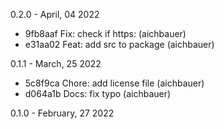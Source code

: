 0.2.0 - April, 04 2022

* 9fb8aaf Fix: check if https: (aichbauer)
* e31aa02 Feat: add src to package (aichbauer)

0.1.1 - March, 25 2022

* 5c8f9ca Chore: add license file (aichbauer)
* d064a1b Docs: fix typo (aichbauer)

0.1.0 - February, 27 2022
